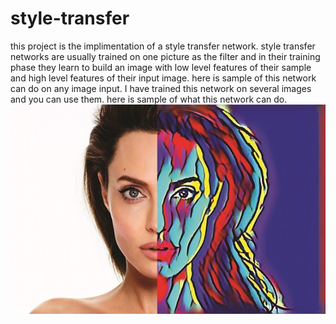 # style-transfer
this project is the implimentation of a style transfer network. style transfer networks are usually trained on one picture as the filter and in their training phase they learn to build an image with low level features of their sample and high level features of their input image.
here is sample of this network can do on any image input. I have trained this network on several images and you can use them. here is sample of what this network can do.
![alt text](https://github.com/hoomanmisaghi/myfirst/blob/master/jolie_slider.jpg?raw=true)
